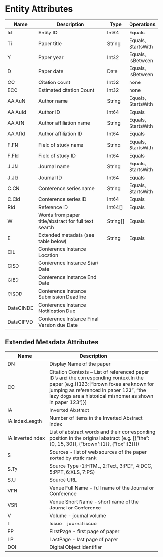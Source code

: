 <!-- 
NavPath: Academic Knowledge API
LinkLabel: Entity Attributes
Url: Academic-Knowledge-API/documentation/EntityAttributes
Weight: 60
-->

# Entity Attributes

Name	|Description	            |Type       | Operations
------- | ------------------------- | --------- | ----------------------------
Id		|Entity ID					|Int64		|Equals
Ti		|Paper title				|String		|Equals,<br/>StartsWith 	
Y		|Paper year					|Int32		|Equals,<br/>IsBetween
D		|Paper date					|Date		|Equals,<br/>IsBetween
CC		|Citation count				|Int32		|none  
ECC		|Estimated citation Count		|Int32		|none
AA.AuN	|Author name				|String		|Equals,<br/>StartsWith
AA.AuId	|Author ID					|Int64		|Equals
AA.AfN	|Author affiliation name	|String		|Equals,<br/>StartsWith
AA.AfId	|Author affiliation ID		|Int64		|Equals
F.FN	|Field of study name		|String		|Equals,<br/>StartsWith
F.FId	|Field of study ID			|Int64		|Equals
J.JN	|Journal name				|String		|Equals,<br/>StartsWith
J.JId	|Journal ID					|Int64		|Equals
C.CN	|Conference series name		|String		|Equals,<br/>StartsWith
C.CId	|Conference series ID		|Int64		|Equals
RId	    |Reference ID				|Int64[]		|Equals
W       |Words from paper title/abstract for full text search |String[] |Equals
E		|Extended metadata (see table below) |String |Equals  
CIL	| Conference Instance Location
CISD	| Conference Instance Start Date
CIED	| Conference Instance End Date
CISDD	| Conference Instance Submission Deadline
DateCINDD	| Conference Instance Notification Due
DateCIFVD	| Conference Instance Final Version due Date

## Extended Metadata Attributes ##

Name    | Description               
--------|---------------------------	
DN		| Display Name of the paper 
CC		| Citation Contexts – List of referenced paper ID’s and the corresponding context in the paper (e.g.[{123:[“brown foxes are known for jumping as referenced in paper 123”, “the lazy dogs are a historical misnomer as shown in paper 123”]})
IA		| Inverted Abstract
IA.IndexLength	| Number of items in the Inverted Abstract index
IA.InvertedIndex	| List of abstract words and their corresponding position in the original abstract (e.g. [{“the”:[0, 15, 30]}, {“brown”:[1]}, {“fox”:[2]}])
S		| Sources - list of web sources of the paper, sorted by static rank
S.Ty	| Source Type (1:HTML, 2:Text, 3:PDF, 4:DOC, 5:PPT, 6:XLS, 7:PS)
S.U		| Source URL
VFN		| Venue Full Name - full name of the Journal or Conference
VSN		| Venue Short Name - short name of the Journal or Conference
V		| Volume - journal volume
I 		| Issue - journal issue
FP		| FirstPage - first page of paper
LP 		| LastPage - last page of paper
DOI		| Digital Object Identifier		
